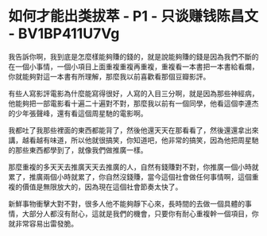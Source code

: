 # 如何才能出类拔萃 - P1 - 只谈赚钱陈昌文 - BV1BP411U7Vg

我告訴你啊，我到底是怎麼樣能夠賺的錢的，就是說能夠賺的錢是因為我們不斷的在一個小事情，一個小項目上面重複重複再重複，重複看一本書把一本書給看爛，你就能夠對這一本書有所理解，那麼我以前喜歡看那個豆瓣影評。

有些人寫影評電影為什麼能寫得很好，人寫的入目三分啊，就是因為那些神經病，他能夠把一部電影看十遍二十遍對不對，那麼我以前有一個同學，他看這個李連杰的少年張聲峰，還有看這個周星馳的電影啊。

我都吐了我那些裡面的東西都能背了，然後他還天天在那看看了，然後還還拿出來講，越看越有味道，所以他就很搞笑，你知道吧，他非常的搞笑，因為他把周星馳的那些東西都學到了，就像我們做推廣一樣。

那麼重複的多天天去推廣天天去推廣的人，自然有錢賺對不對，你推廣一個小時就累了，推廣兩個小時就累了，你自然沒錢賺，當今這個社會做任何事情啊，這個重複的價值是無限放大的，因為現在這個社會節奏太快了。

新鮮事物衝擊大對不對，很多人他不能夠靜下心來，長時間的去做一個具體的事情，大部分人都沒有耐心，這就是我們的機會，只要你有耐心重複幹一個項目，你就非常容易出雷發脆。

